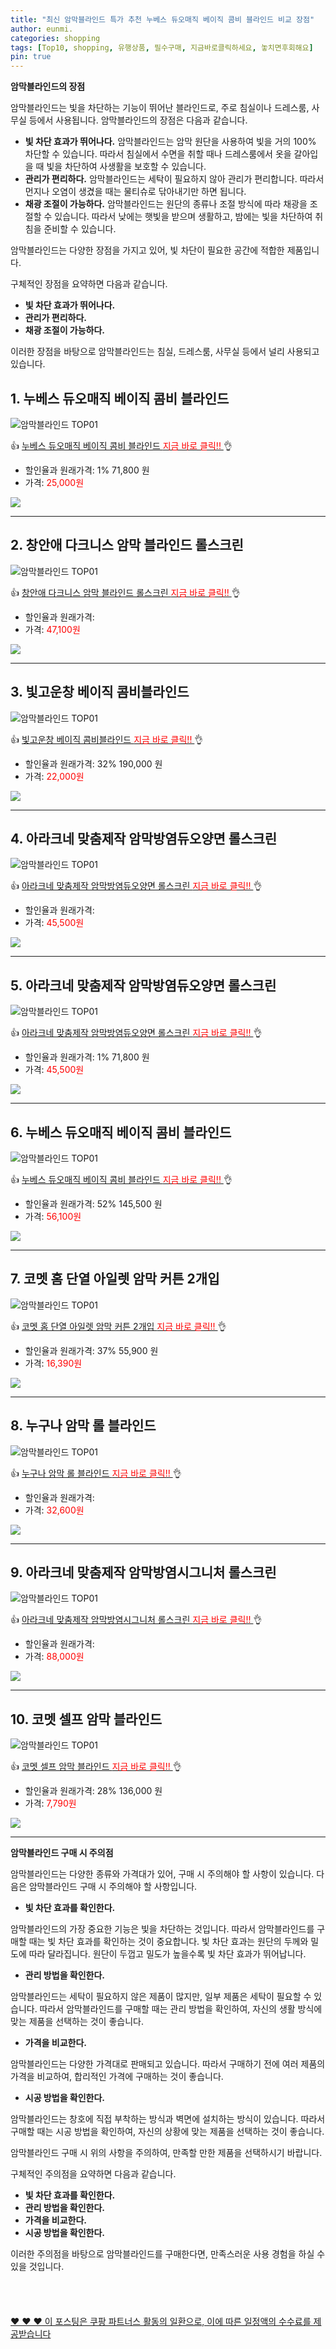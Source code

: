 ```yaml
---
title: "최신 암막블라인드 특가 추천 누베스 듀오매직 베이직 콤비 블라인드 비교 장점"
author: eunmi.
categories: shopping
tags: [Top10, shopping, 유행상품, 필수구매, 지금바로클릭하세요, 놓치면후회해요]
pin: true
---
```

**암막블라인드의 장점**

암막블라인드는 빛을 차단하는 기능이 뛰어난 블라인드로, 주로 침실이나 드레스룸, 사무실 등에서 사용됩니다. 암막블라인드의 장점은 다음과 같습니다.

* **빛 차단 효과가 뛰어나다.** 암막블라인드는 암막 원단을 사용하여 빛을 거의 100% 차단할 수 있습니다. 따라서 침실에서 수면을 취할 때나 드레스룸에서 옷을 갈아입을 때 빛을 차단하여 사생활을 보호할 수 있습니다.
* **관리가 편리하다.** 암막블라인드는 세탁이 필요하지 않아 관리가 편리합니다. 따라서 먼지나 오염이 생겼을 때는 물티슈로 닦아내기만 하면 됩니다.
* **채광 조절이 가능하다.** 암막블라인드는 원단의 종류나 조절 방식에 따라 채광을 조절할 수 있습니다. 따라서 낮에는 햇빛을 받으며 생활하고, 밤에는 빛을 차단하여 취침을 준비할 수 있습니다.

암막블라인드는 다양한 장점을 가지고 있어, 빛 차단이 필요한 공간에 적합한 제품입니다.

구체적인 장점을 요약하면 다음과 같습니다.

* **빛 차단 효과가 뛰어나다.**
* **관리가 편리하다.**
* **채광 조절이 가능하다.**

이러한 장점을 바탕으로 암막블라인드는 침실, 드레스룸, 사무실 등에서 널리 사용되고 있습니다.

   

## 1. 누베스 듀오매직 베이직 콤비 블라인드

![암막블라인드 TOP01](https://thumbnail8.coupangcdn.com/thumbnails/remote/230x230ex/image/vendor_inventory/f7bd/8d1dfb96177a6d3d098cd001695d8e96bbacff36257f54474716f2966afc.jpg)


👍 [누베스 듀오매직 베이직 콤비 블라인드 <font color=red> 지금 바로 클릭!! </font> ](https://link.coupang.com/re/AFFSDP?lptag=AF3617701&subid=GithubCoopas&pageKey=2372073568&traceid=V0-153&itemId=20356555768&vendorItemId=70156321436) 👌 


- 할인율과 원래가격: 1%  71,800   원
- 가격: <span style='color:red'>25,000원</span>

[![](/discount_price.png)](https://link.coupang.com/re/AFFSDP?lptag=AF3617701&subid=GithubCoopas&pageKey=2372073568&traceid=V0-153&itemId=20356555768&vendorItemId=70156321436)

---


   

## 2. 창안애 다크니스 암막 블라인드 롤스크린

![암막블라인드 TOP01](https://thumbnail6.coupangcdn.com/thumbnails/remote/230x230ex/image/retail/images/5918558364351133-02527fff-3e08-4e68-ad00-1e2b5eb360dc.jpg)


👍 [창안애 다크니스 암막 블라인드 롤스크린 <font color=red> 지금 바로 클릭!! </font> ](https://link.coupang.com/re/AFFSDP?lptag=AF3617701&subid=GithubCoopas&pageKey=6778780752&traceid=V0-153&itemId=15934708960&vendorItemId=83141617231) 👌 


- 할인율과 원래가격: 
- 가격: <span style='color:red'>47,100원</span>

[![](/discount_price.png)](https://link.coupang.com/re/AFFSDP?lptag=AF3617701&subid=GithubCoopas&pageKey=6778780752&traceid=V0-153&itemId=15934708960&vendorItemId=83141617231)

---


   

## 3. 빛고운창 베이직 콤비블라인드

![암막블라인드 TOP01](https://thumbnail6.coupangcdn.com/thumbnails/remote/230x230ex/image/product/image/vendoritem/2019/06/10/3277073102/045a2b7c-2786-4f50-8231-c1897d86cbfa.jpg)


👍 [빛고운창 베이직 콤비블라인드 <font color=red> 지금 바로 클릭!! </font> ](https://link.coupang.com/re/AFFSDP?lptag=AF3617701&subid=GithubCoopas&pageKey=4570486&traceid=V0-153&itemId=132066420&vendorItemId=3277073102) 👌 


- 할인율과 원래가격: 32%  190,000   원
- 가격: <span style='color:red'>22,000원</span>

[![](/discount_price.png)](https://link.coupang.com/re/AFFSDP?lptag=AF3617701&subid=GithubCoopas&pageKey=4570486&traceid=V0-153&itemId=132066420&vendorItemId=3277073102)

---


   

## 4. 아라크네 맞춤제작 암막방염듀오양면 롤스크린

![암막블라인드 TOP01](https://thumbnail9.coupangcdn.com/thumbnails/remote/230x230ex/image/vendor_inventory/4faf/658b7afd948799abf2b0ae57db5765f80648043b14ee77c52afd20f7b455.jpg)


👍 [아라크네 맞춤제작 암막방염듀오양면 롤스크린 <font color=red> 지금 바로 클릭!! </font> ](https://link.coupang.com/re/AFFSDP?lptag=AF3617701&subid=GithubCoopas&pageKey=1909283804&traceid=V0-153&itemId=3241918820&vendorItemId=71229106516) 👌 


- 할인율과 원래가격: 
- 가격: <span style='color:red'>45,500원</span>

[![](/discount_price.png)](https://link.coupang.com/re/AFFSDP?lptag=AF3617701&subid=GithubCoopas&pageKey=1909283804&traceid=V0-153&itemId=3241918820&vendorItemId=71229106516)

---


   

## 5. 아라크네 맞춤제작 암막방염듀오양면 롤스크린

![암막블라인드 TOP01](https://thumbnail9.coupangcdn.com/thumbnails/remote/230x230ex/image/vendor_inventory/4faf/658b7afd948799abf2b0ae57db5765f80648043b14ee77c52afd20f7b455.jpg)


👍 [아라크네 맞춤제작 암막방염듀오양면 롤스크린 <font color=red> 지금 바로 클릭!! </font> ](https://link.coupang.com/re/AFFSDP?lptag=AF3617701&subid=GithubCoopas&pageKey=1909283804&traceid=V0-153&itemId=3241918820&vendorItemId=71229106516) 👌 


- 할인율과 원래가격: 1%  71,800   원
- 가격: <span style='color:red'>45,500원</span>

[![](/discount_price.png)](https://link.coupang.com/re/AFFSDP?lptag=AF3617701&subid=GithubCoopas&pageKey=1909283804&traceid=V0-153&itemId=3241918820&vendorItemId=71229106516)

---


   

## 6. 누베스 듀오매직 베이직 콤비 블라인드

![암막블라인드 TOP01](https://thumbnail8.coupangcdn.com/thumbnails/remote/230x230ex/image/vendor_inventory/f7bd/8d1dfb96177a6d3d098cd001695d8e96bbacff36257f54474716f2966afc.jpg)


👍 [누베스 듀오매직 베이직 콤비 블라인드 <font color=red> 지금 바로 클릭!! </font> ](https://link.coupang.com/re/AFFSDP?lptag=AF3617701&subid=GithubCoopas&pageKey=7650846126&traceid=V0-153&itemId=20356555836&vendorItemId=80496911369) 👌 


- 할인율과 원래가격: 52%  145,500   원
- 가격: <span style='color:red'>56,100원</span>

[![](/discount_price.png)](https://link.coupang.com/re/AFFSDP?lptag=AF3617701&subid=GithubCoopas&pageKey=7650846126&traceid=V0-153&itemId=20356555836&vendorItemId=80496911369)

---


   

## 7. 코멧 홈 단열 아일렛 암막 커튼 2개입

![암막블라인드 TOP01](https://thumbnail10.coupangcdn.com/thumbnails/remote/230x230ex/image/retail/images/5984019186736020-2cdd65c2-8146-4bf1-853b-f1d4a74fdb67.jpg)


👍 [코멧 홈 단열 아일렛 암막 커튼 2개입 <font color=red> 지금 바로 클릭!! </font> ](https://link.coupang.com/re/AFFSDP?lptag=AF3617701&subid=GithubCoopas&pageKey=6711426204&traceid=V0-153&itemId=15582502876&vendorItemId=84147368793) 👌 


- 할인율과 원래가격: 37%  55,900   원
- 가격: <span style='color:red'>16,390원</span>

[![](/discount_price.png)](https://link.coupang.com/re/AFFSDP?lptag=AF3617701&subid=GithubCoopas&pageKey=6711426204&traceid=V0-153&itemId=15582502876&vendorItemId=84147368793)

---


   

## 8. 누구나 암막 롤 블라인드

![암막블라인드 TOP01](https://thumbnail9.coupangcdn.com/thumbnails/remote/230x230ex/image/rs_quotation_api/vg68vexk/3a3fb889830e4730ae295125b1164a8c.jpg)


👍 [누구나 암막 롤 블라인드 <font color=red> 지금 바로 클릭!! </font> ](https://link.coupang.com/re/AFFSDP?lptag=AF3617701&subid=GithubCoopas&pageKey=7183665949&traceid=V0-153&itemId=18122411715&vendorItemId=85273491628) 👌 


- 할인율과 원래가격: 
- 가격: <span style='color:red'>32,600원</span>

[![](/discount_price.png)](https://link.coupang.com/re/AFFSDP?lptag=AF3617701&subid=GithubCoopas&pageKey=7183665949&traceid=V0-153&itemId=18122411715&vendorItemId=85273491628)

---


   

## 9. 아라크네 맞춤제작 암막방염시그니처 롤스크린

![암막블라인드 TOP01](https://thumbnail6.coupangcdn.com/thumbnails/remote/230x230ex/image/vendor_inventory/b58b/aad2627bd349edacceb8ce6cacec75be7639fc1c89457fcfe0ca3b8a6de6.jpg)


👍 [아라크네 맞춤제작 암막방염시그니처 롤스크린 <font color=red> 지금 바로 클릭!! </font> ](https://link.coupang.com/re/AFFSDP?lptag=AF3617701&subid=GithubCoopas&pageKey=1909071035&traceid=V0-153&itemId=3241525783&vendorItemId=71228716679) 👌 


- 할인율과 원래가격: 
- 가격: <span style='color:red'>88,000원</span>

[![](/discount_price.png)](https://link.coupang.com/re/AFFSDP?lptag=AF3617701&subid=GithubCoopas&pageKey=1909071035&traceid=V0-153&itemId=3241525783&vendorItemId=71228716679)

---


   

## 10. 코멧 셀프 암막 블라인드

![암막블라인드 TOP01](https://thumbnail8.coupangcdn.com/thumbnails/remote/230x230ex/image/retail/images/376461206659308-430b49e8-ed1c-4a6c-b7e4-bf1f31f67301.jpg)


👍 [코멧 셀프 암막 블라인드 <font color=red> 지금 바로 클릭!! </font> ](https://link.coupang.com/re/AFFSDP?lptag=AF3617701&subid=GithubCoopas&pageKey=7297787187&traceid=V0-153&itemId=18667225932&vendorItemId=85801667898) 👌 


- 할인율과 원래가격: 28%  136,000   원
- 가격: <span style='color:red'>7,790원</span>

[![](/discount_price.png)](https://link.coupang.com/re/AFFSDP?lptag=AF3617701&subid=GithubCoopas&pageKey=7297787187&traceid=V0-153&itemId=18667225932&vendorItemId=85801667898)

---
**암막블라인드 구매 시 주의점**

암막블라인드는 다양한 종류와 가격대가 있어, 구매 시 주의해야 할 사항이 있습니다. 다음은 암막블라인드 구매 시 주의해야 할 사항입니다.

* **빛 차단 효과를 확인한다.**

암막블라인드의 가장 중요한 기능은 빛을 차단하는 것입니다. 따라서 암막블라인드를 구매할 때는 빛 차단 효과를 확인하는 것이 중요합니다. 빛 차단 효과는 원단의 두께와 밀도에 따라 달라집니다. 원단이 두껍고 밀도가 높을수록 빛 차단 효과가 뛰어납니다.

* **관리 방법을 확인한다.**

암막블라인드는 세탁이 필요하지 않은 제품이 많지만, 일부 제품은 세탁이 필요할 수 있습니다. 따라서 암막블라인드를 구매할 때는 관리 방법을 확인하여, 자신의 생활 방식에 맞는 제품을 선택하는 것이 좋습니다.

* **가격을 비교한다.**

암막블라인드는 다양한 가격대로 판매되고 있습니다. 따라서 구매하기 전에 여러 제품의 가격을 비교하여, 합리적인 가격에 구매하는 것이 좋습니다.

* **시공 방법을 확인한다.**

암막블라인드는 창호에 직접 부착하는 방식과 벽면에 설치하는 방식이 있습니다. 따라서 구매할 때는 시공 방법을 확인하여, 자신의 상황에 맞는 제품을 선택하는 것이 좋습니다.

암막블라인드 구매 시 위의 사항을 주의하여, 만족할 만한 제품을 선택하시기 바랍니다.

구체적인 주의점을 요약하면 다음과 같습니다.

* **빛 차단 효과를 확인한다.**
* **관리 방법을 확인한다.**
* **가격을 비교한다.**
* **시공 방법을 확인한다.**

이러한 주의점을 바탕으로 암막블라인드를 구매한다면, 만족스러운 사용 경험을 하실 수 있을 것입니다.<br><br><br><br><br> [ ❤ ❤ ❤ 이 포스팅은 쿠팡 파트너스 활동의 일환으로, 이에 따른 일정액의 수수료를 제공받습니다](https://link.coupang.com/a/bcEFyh)